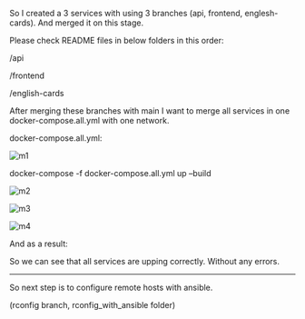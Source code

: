So I created a 3 services with using 3 branches (api, frontend, englesh-cards). And merged it on this stage.

Please check README files in below folders in this order:

/api

/frontend

/english-cards

After merging these branches with main I want to merge all services in one docker-compose.all.yml with one network.

docker-compose.all.yml:


![m1](https://user-images.githubusercontent.com/103497695/197725436-2185e3e3-ae4f-4ba8-abae-ec5caee2b6da.png)



docker-compose -f docker-compose.all.yml up –build


![m2](https://user-images.githubusercontent.com/103497695/197725669-6977e967-0534-468f-8cee-7a2964c28200.png)


![m3](https://user-images.githubusercontent.com/103497695/197725695-899ddd59-67f2-46a9-87e1-ac1560bba08e.png)


![m4](https://user-images.githubusercontent.com/103497695/197725740-fcf5e01f-0e76-45a8-844b-4ed0c4bceaae.png)



And as a result:

 


So we can see that all services are upping correctly. Without any errors.

------------------------------------------------------------------------------------------------------------

So next step is to configure remote hosts with ansible.

(rconfig branch, rconfig_with_ansible folder)




